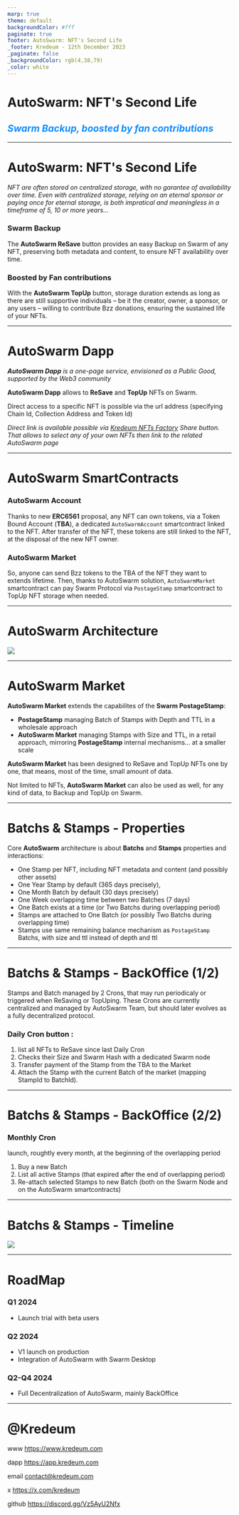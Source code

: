 ```yaml
---
marp: true
theme: default
backgroundColor: #fff
paginate: true
footer: AutoSwarm: NFT's Second Life
_footer: Kredeum - 12th December 2023
_paginate: false
_backgroundColor: rgb(4,38,79)
_color: white
---
```

<style scoped>
  footer { color: white; font-size: 25px; }
  h2 { color: rgb(17,142,255); }
</style>


# AutoSwarm: NFT's Second Life
## _Swarm Backup, boosted by fan contributions_

---

# AutoSwarm: NFT's Second Life

_NFT are often stored on centralized storage, with no garantee of availability over time. Even with centralized storage, relying on an eternal sponsor or paying once for eternal storage, is both impratical and meaningless in a timeframe of 5, 10 or more years..._

### Swarm Backup
The __AutoSwarm ReSave__ button provides an easy Backup on Swarm of any NFT, preserving both metadata and content, to ensure NFT availability over time.

### Boosted by Fan contributions
With the __AutoSwarm TopUp__ button, storage duration extends as long as there are still supportive individuals – be it the creator, owner, a sponsor, or any users – willing to contribute Bzz donations, ensuring the sustained life of your NFTs.


---

# AutoSwarm Dapp

___AutoSwarm Dapp__ is a one-page service, envisioned as a Public Good, supported by the Web3 community_

__AutoSwarm Dapp__ allows to __ReSave__ and __TopUp__ NFTs on Swarm.

Direct access to a specific NFT is possible via the url address (specifying Chain Id, Collection Address and Token Id)

_Direct link is available possible via [Kredeum NFTs Factory](https://beta.kredeum.com) Share button. That allows to select any of your own NFTs then link to the related AutoSwarm page_


---

# AutoSwarm SmartContracts

### AutoSwarm Account
Thanks to new __ERC6561__  proposal, any NFT can own tokens, via a Token Bound Account (__TBA__), a dedicated `AutoSwarmAccount` smartcontract linked to the NFT. After transfer of the NFT, these tokens are still linked to the NFT, at the disposal of the new NFT owner.

### AutoSwarm Market

So, anyone can send  Bzz tokens to the TBA of the NFT they want to extends lifetime. Then, thanks to AutoSwarm solution, `AutoSwarmMarket` smartcontract can pay Swarm Protocol via `PostageStamp` smartcontract to TopUp NFT storage when needed.

---

# AutoSwarm Architecture
<!-- _footer: "" -->
![](./architecture.png)

---

# AutoSwarm Market
__AutoSwarm Market__ extends the capabilites of the __Swarm PostageStamp__:
- __PostageStamp__ managing Batch of Stamps with Depth and TTL in a wholesale approach
- __AutoSwarm Market__ managing Stamps with Size and TTL, in a retail approach, mirroring __PostageStamp__ internal mechanisms... at a smaller scale

__AutoSwarm Market__ has been designed to ReSave and TopUp NFTs one by one, that means, most of the time, small amount of data.

Not limited to NFTs, __AutoSwarm Market__ can also be used as well, for any kind of data, to Backup and TopUp on Swarm.


---

# Batchs & Stamps - Properties

Core __AutoSwarm__ architecture is about __Batchs__ and __Stamps__ properties and interactions:

- One Stamp per NFT, including NFT metadata and content (and possibly other assets)
- One Year Stamp by default (365 days precisely),
- One Month Batch by default (30 days precisely)
- One Week overlapping time between two Batches (7 days)
- One Batch exists at a time (or Two Batchs during overlapping period)
- Stamps are attached to One Batch (or possibly Two Batchs during overlapping time)
- Stamps use same remaining balance mechanism as `PostageStamp` Batchs, with size and ttl instead of depth and ttl

---

# Batchs & Stamps - BackOffice (1/2)

Stamps and Batch managed by 2 Crons, that may run periodicaly or triggered when ReSaving or TopUping. These Crons are currently centralized and managed by AutoSwarm Team, but should later evolves as a fully decentralized protocol.

### Daily Cron button :
1. list all NFTs to ReSave since last Daily Cron
2. Checks their Size and Swarm Hash with a dedicated Swarm node
3. Transfer payment of the Stamp from the TBA to the Market
4. Attach the Stamp with the current Batch of the market (mapping StampId to BatchId).

---

# Batchs & Stamps - BackOffice (2/2)

### Monthly Cron
launch, roughtly every month, at the beginning of the overlapping period
1. Buy a new Batch
2. List all active Stamps (that expired after the end of overlapping period)
3. Re-attach selected Stamps to new Batch (both on the Swarm Node and on the AutoSwarm smartcontracts)

---
<!-- _footer: "" -->
#  Batchs & Stamps - Timeline
![](./timeline.png)

---

# RoadMap

### Q1 2024
- Launch trial with beta users

### Q2 2024
- V1 launch on production
- Integration of AutoSwarm with Swarm Desktop

### Q2-Q4 2024
- Full Decentralization of AutoSwarm, mainly BackOffice

---
<style scoped>
   { text-align: center; }
</style>

# @Kredeum

www  https://www.kredeum.com

dapp https://app.kredeum.com

email contact@kredeum.com

x https://x.com/kredeum

github https://discord.gg/Vz5AyU2Nfx


